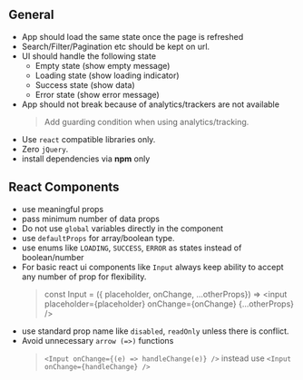 ## General 
* App should load the same state once the page is refreshed
* Search/Filter/Pagination etc should be kept on url.
* UI should handle the following state
  * Empty state (show empty message)
  * Loading state (show loading indicator)
  * Success state (show data)
  * Error state (show error message)
* App should not break because of analytics/trackers are not available
  > Add guarding condition when using analytics/tracking.
* Use `react` compatible libraries only.
* Zero `jQuery`.
* install dependencies via **npm** only

## React Components

* use meaningful props
* pass minimum number of data props
* Do not use `global` variables directly in the component
* use `defaultProps` for array/boolean type.
* use enums like `LOADING`, `SUCCESS`, `ERROR` as states instead of boolean/number
* For basic react ui components like `Input` always keep ability to accept any number of prop for flexibility.
  > const Input = ({ placeholder, onChange, ...otherProps}) => <input placeholder={placeholder} onChange={onChange} {...otherProps} />
* use standard prop name like `disabled`, `readOnly` unless there is conflict.
* Avoid unnecessary `arrow (=>)` functions
  > `<Input onChange={(e) => handleChange(e)} />` instead use `<Input onChange={handleChange} />`
